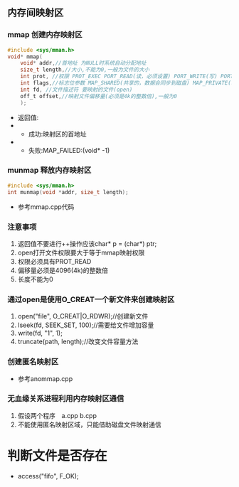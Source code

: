 ## 内存间映射区
### mmap 创建内存映射区
```c
#include <sys/mman.h>
void* mmap(
    void* addr,//首地址 为NULL时系统自动分配地址
    size_t length,//大小,不能为0,一般为文件的大小
    int prot, //权限 PROT_EXEC PORT_READ(读，必须设置) PORT_WRITE(写) PORT_NONE
    int flags,//标志位参数 MAP_SHARED(共享的，数据会同步到磁盘) MAP_PRIVATE(私有的)
    int fd, //文件描述符 要映射的文件(open)
    off_t offset,//映射文件偏移量(必须是4k的整数倍),一般为0
    );
```
- 返回值:
- * 成功:映射区的首地址
- * 失败:MAP_FAILED:(void\* -1)
### munmap 释放内存映射区
```c
#include <sys/mman.h>
int munmap(void *addr, size_t length);
```
- 参考mmap.cpp代码
### 注意事项
1. 返回值不要进行++操作应该char\* p = (char\*) ptr;
2. open打开文件权限要大于等于mmap映射权限
3. 权限必须具有PROT_READ
4. 偏移量必须是4096(4k)的整数倍
5. 长度不能为0
### 通过open是使用O_CREAT一个新文件来创建映射区
1. open("file", O_CREAT|O_RDWR);//创建新文件
2. lseek(fd, SEEK_SET, 100);//需要给文件增加容量
3. write(fd, "1", 1);
4. truncate(path, length);//改变文件容量方法
### 创建匿名映射区
- 参考anommap.cpp 
### 无血缘关系进程利用内存映射区通信
1. 假设两个程序　a.cpp b.cpp
2. 不能使用匿名映射区域，只能借助磁盘文件映射通信
# 判断文件是否存在
- access("fifo", F_OK);

